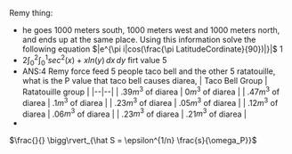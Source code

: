 Remy thing:
 - he goes 1000 meters south, 1000 meters west and 1000 meters north, and ends up at the same place. Using this information solve the following equation $|e^{\pi i|cos(\frac{\pi LatitudeCordinate}{90})|}|$  1
 - 2$\int_{0}^{2} \int_{0}^{1} sec^2(x)+xln(y) \,dx \,dy$ firt value 5
 - ANS:4 Remy force feed 5 people taco bell and the other 5 ratatouille, what is the P value that taco bell causes diarea,
| Taco Bell Group | Ratatouille group |
|--|--|
| .39$m^3$ of diarea | 0$m^3$ of diarea |
| .47$m^3$ of diarea | .1$m^3$ of diarea |
| .23$m^3$ of diarea | .05$m^3$ of diarea |
| .12$m^3$ of diarea | .06$m^3$ of diarea |
| .23$m^3$ of diarea | .21$m^3$ of diarea |
 - 
$\frac{}{} \bigg\rvert_{\hat S = \epsilon^{1/n} \frac{s}{\omega_P}}$


<!--stackedit_data:
eyJoaXN0b3J5IjpbLTk4NzMxMjc0OCwtMTYwNjkzODM2MSwtMj
UyNjg3MTc2LC00NzY1MzY0MjUsLTcyODM1MjcxNiwtMTgzMDg5
ODk5Myw5MjIyMjc5MzMsNjY2OTg1ODk0LC04MzMzMTA2NiwtMT
I3MTEyOTY2MywtMTkyODcwMzc3M119
-->